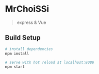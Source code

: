 # MrChoiSSi

> express & Vue

## Build Setup

``` bash
# install dependencies
npm install

# serve with hot reload at localhost:8080
npm start
```